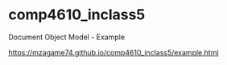 # comp4610_inclass5
Document Object Model - Example

https://mzagame74.github.io/comp4610_inclass5/example.html
